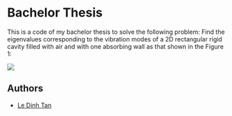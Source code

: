 
# Bachelor Thesis

This is a code of my bachelor thesis to solve the following problem:
Find the eigenvalues corresponding to the vibration modes of a 2D
rectangular rigid cavity filled with air and with one absorbing
wall as that shown in the Figure 1:

![](Figure1)



## Authors

- [Le Dinh Tan](https://github.com/ledinhtan)

